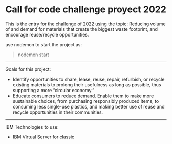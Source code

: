 # Call for code challenge proyect 2022
This is the entry for the challenge of 2022 using the topic: Reducing volume of and demand for materials that create the biggest waste footprint, and encourage reuse/recycle opportunities.

use nodemon to start the project as:
> nodemon start

---
Goals for this project:
- Identify opportunities to share, lease, reuse, repair, refurbish, or recycle existing materials to
prolong their usefulness as long as possible, thus supporting a more “circular economy.”
- Educate consumers to reduce demand. Enable them to make more sustainable choices, from
purchasing responsibly produced items, to consuming less single-use plastics, and making
better use of reuse and recycle opportunities in their communities.

---
IBM Technologies to use:

- IBM Virtual Server for classic